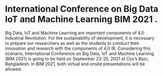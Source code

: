 # International Conference on Big Data IoT and Machine Learning BIM 2021 .
Big Data, IoT and Machine Learning are important components of 4.0 Industrial Revolution. For the sustainability of development, it is necessary to prepare our researchers as well as the students to conduct their innovation and research with the components of 4.0 IR. Considering this scenario, International Conference on Big Data, IoT and Machine Learning (BIM 2021) is going to be held on September 23-25, 2021 at Cox’s Bazr, Bangladesh. In BIM 2021, both virtual and onsite presentations will be allowed.
